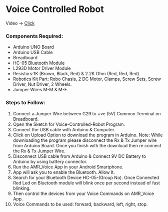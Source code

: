 # Voice Controlled Robot 
Video -> [Click](https://www.linkedin.com/posts/vivekreddykesavarapu_arduino-arduinoproject-voicecontrol-activity-7052732669050191872-CiJV?utm_source=share&utm_medium=member_desktop)
### Components Required:
  - Arduino UNO Board
  - Arduino USB Cable
  - Breadboard
  - HC-05 Bluetooth Module
  - L293D Motor Driver Module
  - Resistors:1K (Brown, Black, Red) & 2.2K Ohm (Red, Red, Red)
  - Robotics Kit Part: Robo Chasis, 2 DC Motor, Clamps, Screw Sets, Screw Driver, Nut 
    Driver, 2 Wheels.
  - Jumper Wires M-M & M-F.
### Steps to Follow:
1. Connect a Jumper Wire between G29 to +ve (5V) Common Terminal on Breadboard.
2. Open the Sketch for Voice-Controlled-Robot Program.
3. Connect the USB cable with Arduino & Computer.
4. Click on Upload Option to download the program in Arduino. Note: While downloading the program please disconnect the Rx & Tx Jumper wire from Arduino Board. Once you finish with the download then re connect the Rx & Tx Jumper Wire.
5. Disconnect USB cable from Arduino & Connect 9V DC Battery to Arduino by using battery connector.
6. Run the AMR_Voice App in your Android Smartphone.
7. App will ask you to enable the Bluetooth. Allow It.
8. Search for your Bluetooth Device HC-05-(Group No). Once Connected Red Led on Bluetooth module will blink once per second instead of fast blinking.
9. Then control the devices from your Voice Commands on AMR_Voice App.
10. Voice Commands to be used: forward, backward, left, right, stop.

   
